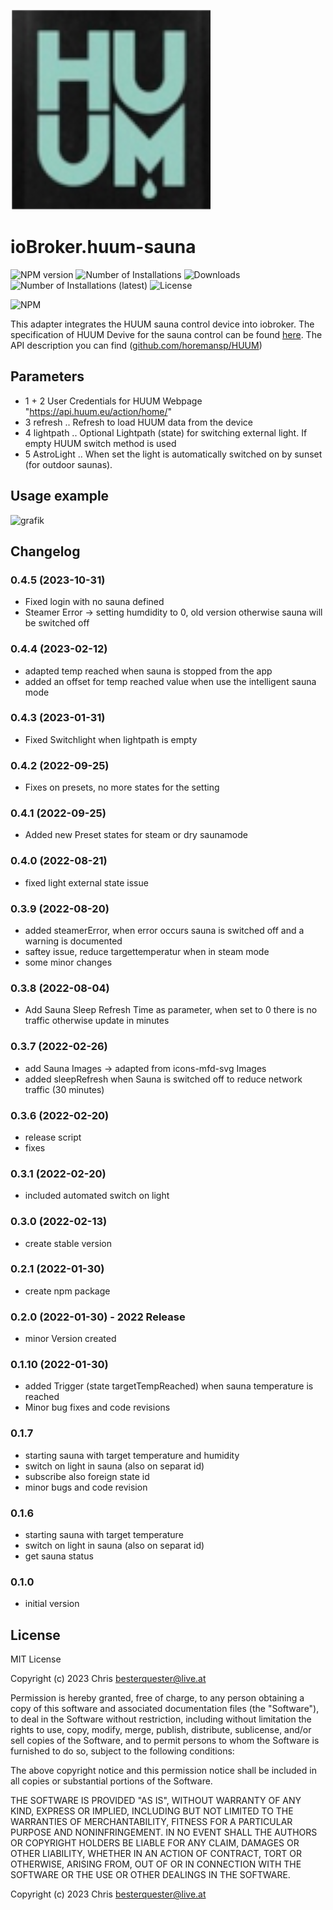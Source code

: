![Logo](admin/huum-sauna.png)
# ioBroker.huum-sauna

![NPM version](https://img.shields.io/npm/v/iobroker.huum-sauna.svg)
![Number of Installations](https://iobroker.live/badges/huum-sauna-stable.svg)
![Downloads](https://img.shields.io/npm/dm/iobroker.huum-sauna)
![Number of Installations (latest)](https://iobroker.live/badges/huum-sauna-installed.svg)
![License](https://img.shields.io/npm/l/iobroker.huum-sauna.svg)

![NPM](https://nodei.co/npm/iobroker.huum-sauna.png?downloads=true)

This adapter integrates the HUUM sauna control device into iobroker.
The specification of HUUM Devive for the sauna control can be found [here](https://huum.de/). The API description you can find ([github.com/horemansp/HUUM](https://github.com/horemansp/HUUM))

## Parameters
- 1 + 2 User Credentials for HUUM Webpage "https://api.huum.eu/action/home/"
- 3 refresh     .. Refresh to load HUUM data from the device
- 4 lightpath   .. Optional Lightpath (state) for switching external light. If empty HUUM switch method is used
- 5 AstroLight  .. When set the light is automatically switched on by sunset (for outdoor saunas).

## Usage example
![grafik](https://user-images.githubusercontent.com/56934142/150417838-425261da-a6c7-47b3-bf1b-2af6035ffd59.png)

## Changelog
<!--
    ### **WORK IN PROGRESS**
-->

### 0.4.5 (2023-10-31)
- Fixed login with no sauna defined
- Steamer Error -> setting humdidity to 0, old version otherwise sauna will be switched off

### 0.4.4 (2023-02-12)
- adapted temp reached when sauna is stopped from the app
- added an offset for temp reached value when use the intelligent sauna mode

### 0.4.3 (2023-01-31)
- Fixed Switchlight when lightpath is empty

### 0.4.2 (2022-09-25)
- Fixes on presets, no more states for the setting

### 0.4.1 (2022-09-25)
-  Added new Preset states for steam or dry saunamode

### 0.4.0 (2022-08-21)
- fixed light external state issue

### 0.3.9 (2022-08-20)
- added steamerError, when error occurs sauna is switched off and a warning is documented
- saftey issue, reduce targettemperatur when in steam mode
- some minor changes

### 0.3.8 (2022-08-04)
- Add Sauna Sleep Refresh Time as parameter, when set to 0 there is no traffic otherwise update in minutes

### 0.3.7 (2022-02-26)
- add Sauna Images -> adapted from icons-mfd-svg Images
- added sleepRefresh when Sauna is switched off to reduce network traffic (30 minutes)

### 0.3.6 (2022-02-20)
- release script
- fixes

### 0.3.1 (2022-02-20)
- included automated switch on light

### 0.3.0 (2022-02-13)
- create stable version

### 0.2.1 (2022-01-30)
- create npm package

### 0.2.0 (2022-01-30)  - 2022 Release
- minor Version created

### 0.1.10 (2022-01-30)
- added Trigger (state targetTempReached) when sauna temperature is reached
- Minor bug fixes and code revisions

### 0.1.7
- starting sauna with target temperature and humidity
- switch on light in sauna (also on separat id)
- subscribe also foreign state id
- minor bugs and code revision

### 0.1.6
- starting sauna with target temperature
- switch on light in sauna (also on separat id)
- get sauna status

### 0.1.0
- initial version

<!--
## [Changelog](CHANGELOG.md)
-->

## License
MIT License

Copyright (c) 2023 Chris besterquester@live.at

Permission is hereby granted, free of charge, to any person obtaining a copy
of this software and associated documentation files (the "Software"), to deal
in the Software without restriction, including without limitation the rights
to use, copy, modify, merge, publish, distribute, sublicense, and/or sell
copies of the Software, and to permit persons to whom the Software is
furnished to do so, subject to the following conditions:

The above copyright notice and this permission notice shall be included in all
copies or substantial portions of the Software.

THE SOFTWARE IS PROVIDED "AS IS", WITHOUT WARRANTY OF ANY KIND, EXPRESS OR
IMPLIED, INCLUDING BUT NOT LIMITED TO THE WARRANTIES OF MERCHANTABILITY,
FITNESS FOR A PARTICULAR PURPOSE AND NONINFRINGEMENT. IN NO EVENT SHALL THE
AUTHORS OR COPYRIGHT HOLDERS BE LIABLE FOR ANY CLAIM, DAMAGES OR OTHER
LIABILITY, WHETHER IN AN ACTION OF CONTRACT, TORT OR OTHERWISE, ARISING FROM,
OUT OF OR IN CONNECTION WITH THE SOFTWARE OR THE USE OR OTHER DEALINGS IN THE
SOFTWARE.

Copyright (c) 2023 Chris besterquester@live.at